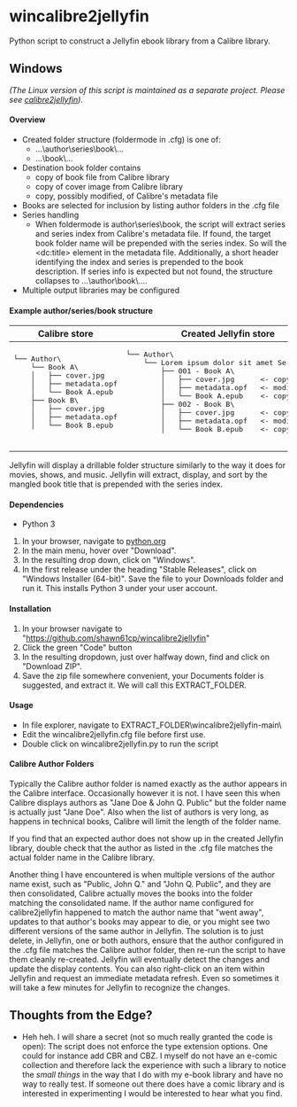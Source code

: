 # wincalibre2jellyfin
Python script to construct a Jellyfin ebook library from a Calibre library.

## Windows 
<em>(The Linux version of this script is maintained as a separate project.  Please see [calibre2jellyfin](https://github.com/shawn61cp/calibre2jellyfin)).</em>

#### Overview
* Created folder structure (foldermode in .cfg) is one of:
  * ...\author\series\book\\...
  * ...\book\\...
* Destination book folder contains
  * copy of book file from Calibre library
  * copy of cover image from Calibre library
  * copy, possibly modified, of Calibre's metadata file
* Books are selected for inclusion by listing author folders in the .cfg file
* Series handling
  * When foldermode is author\series\book, the script will extract series and series index from Calibre's metadata file.  If found, the target book folder name will be prepended with the series index.  So will the \<dc:title\> element in the metadata file.  Additionally, a short header identifying the index and series is prepended to the book description.  If series info is expected but not found, the structure collapses to ...\author\book\\....
* Multiple output libraries may be configured 

#### Example author/series/book structure 
<table>
  <thead>
    <tr><th>Calibre store</th><th>Created Jellyfin store</th></tr>
  </thead>
 <tbody>
  <tr>
   <td><pre>
└── Author\
    └── Book A\
    │   ├── cover.jpg
    │   ├── metadata.opf
    │   └── Book A.epub
    ├── Book B\
    │   ├── cover.jpg
    │   ├── metadata.opf
    │   └── Book B.epub
   </pre>
   </td>
   <td><pre>
└── Author\
    └── Lorem ipsum dolor sit amet Series\
        ├── 001 - Book A\
        │   ├── cover.jpg      <- copy
        │   ├── metadata.opf   <- modified copy
        │   └── Book A.epub    <- copy
        ├── 002 - Book B\
        │   ├── cover.jpg      <- copy
        │   ├── metadata.opf   <- modified copy
        │   └── Book B.epub    <- copy
   </pre>    
   </td>
  </tr>
 </tbody>
</table>
Jellyfin will display a drillable folder structure similarly to the way it does for movies, shows, and music.  Jellyfin will extract, display, and sort by the mangled book title that is prepended with the series index.

#### Dependencies

* Python 3
1. In your browser, navigate to [python.org](https://www.python.org/)
1. In the main menu, hover over "Download".
1. In the resulting drop down, click on "Windows".
1. In the first release under the heading "Stable Releases", click on "Windows Installer (64-bit)".  Save the file to your Downloads folder and run it.  This installs Python 3 under your user account.
  
#### Installation

1. In your browser navigate to "https://github.com/shawn61cp/wincalibre2jellyfin"
1. Click the green "Code" button
1. In the resulting dropdown, just over halfway down, find and click on "Download ZIP".
1. Save the zip file somewhere convenient, your Documents folder is suggested, and extract it.  We will call this EXTRACT_FOLDER.

#### Usage

* In file explorer, navigate to EXTRACT_FOLDER\wincalibre2jellyfin-main\
* Edit the wincalibre2jellyfin.cfg file before first use.
* Double click on wincalibre2jellyfin.py to run the script


#### Calibre Author Folders

Typically the Calibre author folder is named exactly as the author appears in the Calibre interface.  Occasionally however it is not.  I have seen this when Calibre displays authors as "Jane Doe & John Q. Public" but the folder name is actually just "Jane Doe".  Also when the list of authors is very long, as happens in technical books, Calibre will limit the length of the folder name.

If you find that an expected author does not show up in the created Jellyfin library, double check that the author as listed in the .cfg file matches the actual folder name in the Calibre library.

Another thing I have encountered is when multiple versions of the author name exist, such as "Public, John Q." and "John Q. Public", and they are then consolidated, Calibre actually moves the books into the folder matching the consolidated name.  If the author name configured for calibre2jellyfin happened to match the author name that "went away", updates to that author's books may appear to die, or you might see two different versions of the same author in Jellyfin.  The solution is to just delete, in Jellyfin, one or both authors, ensure that the author configured in the .cfg file matches the Calibre author folder, then re-run the script to have them cleanly re-created.  Jellyfin will eventually detect the changes and update the display contents.  You can also right-click on an item within Jellyfin and request an immediate metadata refresh.  Even so sometimes it will take a few minutes  for Jellyfin to recognize the changes.

## Thoughts from the Edge?

* Heh heh.  I will share a secret (not so much really granted the code is open):  The script does not enforce the type extension options.   One could for instance add CBR and CBZ.  I myself do not have an e-comic collection and therefore lack the experience with such a library to notice the <em>small things</em> in the way that I do with my e-book library and have no way to really test.  If someone out there does have a comic library and is interested in experimenting I would be interested to hear what you find.

